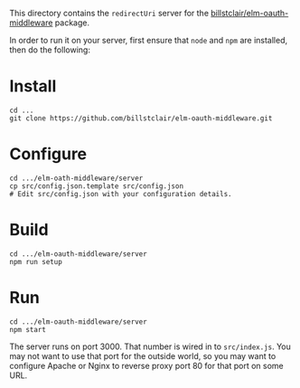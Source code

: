 This directory contains the `redirectUri` server for the [billstclair/elm-oauth-middleware](http://package.elm-lang.org/packages/billstclair/elm-oauth-middleware/latest) package.

In order to run it on your server, first ensure that `node` and `npm` are installed, then do the following:

# Install

    cd ...
    git clone https://github.com/billstclair/elm-oauth-middleware.git

# Configure

    cd .../elm-oath-middleware/server
    cp src/config.json.template src/config.json
    # Edit src/config.json with your configuration details.

# Build

    cd .../elm-oauth-middleware/server
    npm run setup

# Run

    cd .../elm-oauth-middleware/server
    npm start

The server runs on port 3000. That number is wired in to `src/index.js`. You may not want to use that port for the outside world, so you may want to configure Apache or Nginx to reverse proxy port 80 for that port on some URL.

